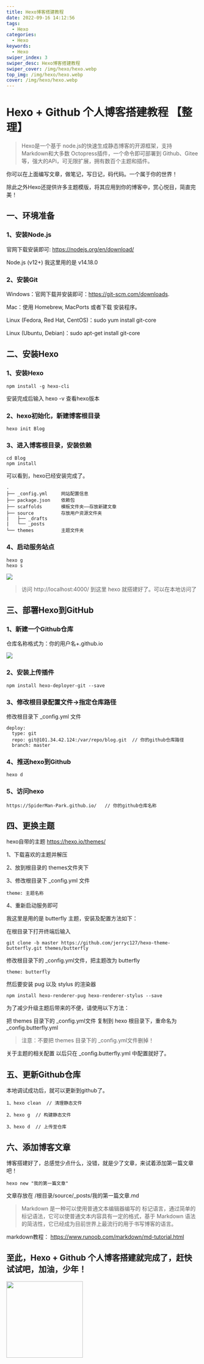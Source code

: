 ```yaml
---
title: Hexo博客搭建教程
date: 2022-09-16 14:12:56
tags:
  - Hexo
categories:
  - Hexo
keywords:
  - Hexo
swiper_index: 3
swiper_desc: Hexo博客搭建教程
swiper_cover: /img/hexo/hexo.webp
top_img: /img/hexo/hexo.webp
cover: /img/hexo/hexo.webp
---
```

# Hexo + Github 个人博客搭建教程 【整理】

> Hexo是一个基于 node.js的快速生成静态博客的开源框架，支持 Markdown和大多数 Octopress插件，一个命令即可部署到 Github、Gitee等，强大的APi，可无限扩展，拥有数百个主题和插件。

你可以在上面编写文章，做笔记，写日记，码代码。一个属于你的世界！

除此之外Hexo还提供许多主题模版，将其应用到你的博客中，赏心悦目，简直完美！

## 一、环境准备

### 1、安装Node.js

官网下载安装即可: https://nodejs.org/en/download/

Node.js (v12+) 我这里用的是 v14.18.0

### 2、安装Git

Windows：官网下载并安装即可：https://git-scm.com/downloads.

Mac：使用 Homebrew, MacPorts 或者下载 安装程序。

Linux (Fedora, Red Hat, CentOS)：sudo yum install git-core

Linux (Ubuntu, Debian)：sudo apt-get install git-core

## 二、安装Hexo

### 1、安装Hexo
```
npm install -g hexo-cli
```
安装完成后输入 hexo -v 查看hexo版本

### 2、hexo初始化，新建博客根目录
```
hexo init Blog
```

### 3、进入博客根目录，安装依赖
```
cd Blog
npm install
```
可以看到，hexo已经安装完成了。

```
.
├── _config.yml     网站配置信息
├── package.json    依赖包
├── scaffolds       模板文件夹——存放新建文章
├── source          存放用户资源文件夹
|   ├── _drafts
|   └── _posts
└── themes          主题文件夹
```

### 4、启动服务站点
```
hexo g
hexo s
```
![](/img/hexo/1.png)

> 访问 http://localhost:4000/ 到这里 hexo 就搭建好了。可以在本地访问了

## 三、部署Hexo到GitHub

### 1、新建一个Github仓库

仓库名称格式为：你的用户名+.github.io

![](/img/hexo/2.png)

### 2、安装上传插件

```
npm install hexo-deployer-git --save
```

### 3、修改根目录配置文件->指定仓库路径

修改根目录下 _config.yml 文件

```
deploy:
  type: git
  repo: git@101.34.42.124:/var/repo/blog.git  // 你的github仓库路径
  branch: master
```

### 4、推送hexo到Github

```
hexo d
```

### 5、访问hexo

```
https://SpiderMan-Park.github.io/   // 你的github仓库名称
```

## 四、更换主题

hexo自带的主题 https://hexo.io/themes/

1、下载喜欢的主题并解压

2、放到根目录的 themes文件夹下

3、修改根目录下 _config.yml 文件 
```
theme: 主题名称
```

4、重新启动服务即可

我这里是用的是 butterfly 主题，安装及配置方法如下：

在根目录下打开终端后输入

```
git clone -b master https://github.com/jerryc127/hexo-theme-butterfly.git themes/butterfly
```

修改根目录下的 _config.yml文件，把主题改为 butterfly

```
theme: butterfly
```

然后要安装 pug 以及 stylus 的渲染器
```
npm install hexo-renderer-pug hexo-renderer-stylus --save
```

为了减少升级主题后带来的不便，请使用以下方法：

把 themes 目录下的 _config.yml文件 复制到 hexo 根目录下，重命名为 _config.butterfly.yml

> 注意：不要把 themes 目录下的 _config.yml文件删掉！

关于主题的相关配置 以后只在 _config.butterfly.yml 中配置就好了。

## 五、更新Github仓库

本地调试成功后，就可以更新到github了。

```
1、hexo clean  // 清理静态文件

2、hexo g  // 构建静态文件

3、hexo d  // 上传至仓库
```

## 六、添加博客文章

博客搭建好了，总感觉少点什么，没错，就是少了文章，来试着添加第一篇文章吧！

```
hexo new "我的第一篇文章"
```

文章存放在 /根目录/source/_posts/我的第一篇文章.md

>Markdown 是一种可以使用普通文本编辑器编写的 标记语言，通过简单的 标记语法，它可以使普通文本内容具有一定的格式，基于 Markdown 语法的简洁性，它已经成为目前世界上最流行的用于书写博客的语言。

markdown教程： https://www.runoob.com/markdown/md-tutorial.html

## 至此，Hexo + Github 个人博客搭建就完成了，赶快试试吧，加油，少年！

<!-- ![](/img/3.webp) -->
<img src="/img/common/3.webp" width="200" height="200" div align=center />
